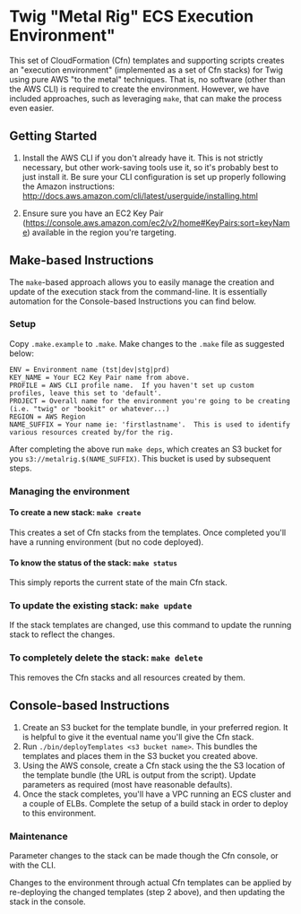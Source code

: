 # Twig "Metal Rig" ECS Execution Environment"

This set of CloudFormation (Cfn) templates and supporting scripts creates an "execution environment" (implemented as 
a set of Cfn stacks) for Twig using pure AWS "to the metal" techniques.  That is, no software (other 
than the AWS CLI) is required to create the environment.  However, we have included approaches, such as leveraging 
`make`, that can make the process even easier.

## Getting Started

1. Install the AWS CLI if you don't already have it.  This is not strictly necessary, but other work-saving tools
use it, so it's probably best to just install it.  Be sure your CLI configuration is set up properly
following the Amazon instructions:
http://docs.aws.amazon.com/cli/latest/userguide/installing.html

1. Ensure sure you have an EC2 Key Pair (https://console.aws.amazon.com/ec2/v2/home#KeyPairs:sort=keyName) 
available in the region you're targeting.

## Make-based Instructions
The `make`-based approach allows you to easily manage the creation and update of the execution stack from the command-line.
It is essentially automation for the Console-based Instructions you can find below.

### Setup
Copy `.make.example` to `.make`.  Make changes to the `.make` file as suggested below:

```
ENV = Environment name (tst|dev|stg|prd)
KEY_NAME = Your EC2 Key Pair name from above.
PROFILE = AWS CLI profile name.  If you haven't set up custom profiles, leave this set to 'default'.
PROJECT = Overall name for the environment you're going to be creating (i.e. "twig" or "bookit" or whatever...)
REGION = AWS Region
NAME_SUFFIX = Your name ie: 'firstlastname'.  This is used to identify various resources created by/for the rig.
```

After completing the above run `make deps`, which creates an S3 bucket for you `s3://metalrig.$(NAME_SUFFIX)`.  This
bucket is used by subsequent steps.

### Managing the environment

#### To **create** a new stack: `make create`
This creates a set of Cfn stacks from the templates.  Once completed you'll have a running environment 
(but no code deployed).

#### To know the **status** of the stack: `make status`
This simply reports the current state of the main Cfn stack.

### To **update** the existing stack: `make update`
If the stack templates are changed, use this command to update the running stack to reflect the changes.

### To completely **delete** the stack: `make delete`
This removes the Cfn stacks and all resources created by them.


## Console-based Instructions

1. Create an S3 bucket for the template bundle, in your preferred region.  It is helpful to give it the eventual 
name you'll give the Cfn stack.
1. Run `./bin/deployTemplates <s3 bucket name>`.  This bundles the templates and places them in the S3 bucket 
you created above.
1. Using the AWS console, create a Cfn stack using the the S3 location of the template bundle (the URL is output 
from the script).  Update parameters as required (most have reasonable defaults).
1. Once the stack completes, you'll have a VPC running an ECS cluster and a couple of ELBs.  Complete the setup 
of a build stack in order to deploy to this environment.

### Maintenance

Parameter changes to the stack can be made though the Cfn console, or with the CLI.

Changes to the environment through actual Cfn templates can be applied by re-deploying the changed templates 
(step 2 above), and then updating the stack in the console.